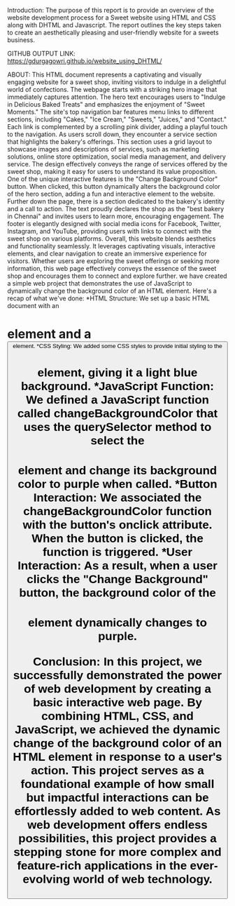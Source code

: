 Introduction:
The purpose of this report is to provide an overview of the website development process for a Sweet website using HTML and CSS along with DHTML and Javascript. The report outlines the key steps taken to create an aesthetically pleasing and user-friendly website for a sweets business.

GITHUB OUTPUT LINK:
https://gdurgagowri.github.io/website_using_DHTML/

ABOUT:
This HTML document represents a captivating and visually engaging website for a sweet shop, inviting visitors to indulge in a delightful world of confections. The webpage starts with a striking hero image that immediately captures attention. The hero text encourages users to "Indulge in Delicious Baked Treats" and emphasizes the enjoyment of "Sweet Moments."
The site's top navigation bar features menu links to different sections, including "Cakes," "Ice Cream," "Sweets," "Juices," and "Contact." Each link is complemented by a scrolling pink divider, adding a playful touch to the navigation.
As users scroll down, they encounter a service section that highlights the bakery's offerings. This section uses a grid layout to showcase images and descriptions of services, such as marketing solutions, online store optimization, social media management, and delivery service. The design effectively conveys the range of services offered by the sweet shop, making it easy for users to understand its value proposition.
One of the unique interactive features is the "Change Background Color" button. When clicked, this button dynamically alters the background color of the hero section, adding a fun and interactive element to the website.
Further down the page, there is a section dedicated to the bakery's identity and a call to action. The text proudly declares the shop as the "best bakery in Chennai" and invites users to learn more, encouraging engagement.
The footer is elegantly designed with social media icons for Facebook, Twitter, Instagram, and YouTube, providing users with links to connect with the sweet shop on various platforms.
Overall, this website blends aesthetics and functionality seamlessly. It leverages captivating visuals, interactive elements, and clear navigation to create an immersive experience for visitors. Whether users are exploring the sweet offerings or seeking more information, this web page effectively conveys the essence of the sweet shop and encourages them to connect and explore further.
we have created a simple web project that demonstrates the use of JavaScript to dynamically change the background color of an HTML element. Here's a recap of what we've done:
*HTML Structure: We set up a basic HTML document with an <h1> element and a <button> element.
*CSS Styling: We added some CSS styles to provide initial styling to the <h1> element, giving it a light blue background.
*JavaScript Function: We defined a JavaScript function called changeBackgroundColor that uses the querySelector method to select the <h1> element and change its background color to purple when called.
*Button Interaction: We associated the changeBackgroundColor function with the button's onclick attribute. When the button is clicked, the function is triggered.
*User Interaction: As a result, when a user clicks the "Change Background" button, the background color of the <h1> element dynamically changes to purple.

Conclusion:
In this project, we successfully demonstrated the power of web development by creating a basic interactive web page. By combining HTML, CSS, and JavaScript, we achieved the dynamic change of the background color of an HTML element in response to a user's action. This project serves as a foundational example of how small but impactful interactions can be effortlessly added to web content. As web development offers endless possibilities, this project provides a stepping stone for more complex and feature-rich applications in the ever-evolving world of web technology.
